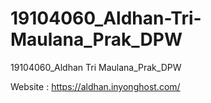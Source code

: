 # 19104060_Aldhan-Tri-Maulana_Prak_DPW
19104060_Aldhan Tri Maulana_Prak_DPW

Website : https://aldhan.inyonghost.com/
